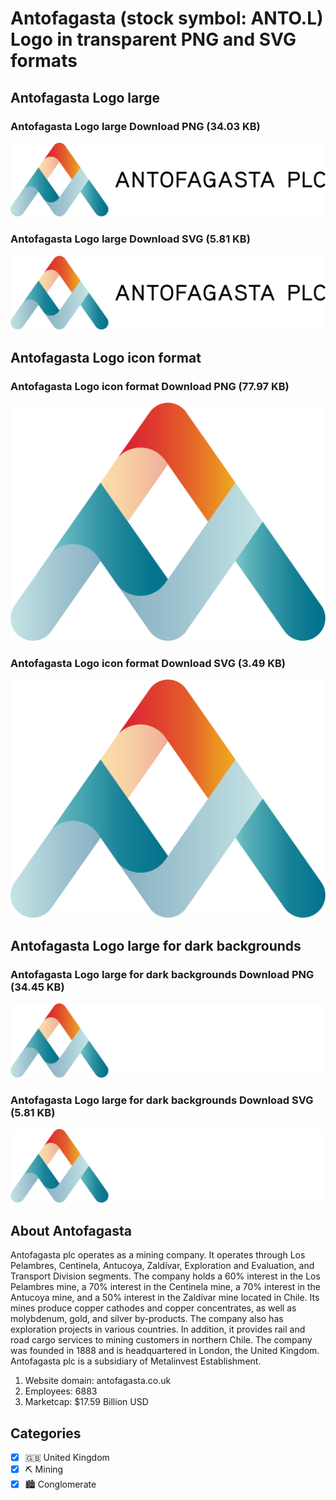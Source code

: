 # Antofagasta (stock symbol: ANTO.L) Logo in transparent PNG and SVG formats

## Antofagasta Logo large

### Antofagasta Logo large Download PNG (34.03 KB)

![Antofagasta Logo large Download PNG (34.03 KB)](/img/orig/ANTO.L_BIG-d5cac562.png)

### Antofagasta Logo large Download SVG (5.81 KB)

![Antofagasta Logo large Download SVG (5.81 KB)](/img/orig/ANTO.L_BIG-8a84e91b.svg)

## Antofagasta Logo icon format

### Antofagasta Logo icon format Download PNG (77.97 KB)

![Antofagasta Logo icon format Download PNG (77.97 KB)](/img/orig/ANTO.L-479e85cd.png)

### Antofagasta Logo icon format Download SVG (3.49 KB)

![Antofagasta Logo icon format Download SVG (3.49 KB)](/img/orig/ANTO.L-422610f1.svg)

## Antofagasta Logo large for dark backgrounds

### Antofagasta Logo large for dark backgrounds Download PNG (34.45 KB)

![Antofagasta Logo large for dark backgrounds Download PNG (34.45 KB)](/img/orig/ANTO.L_BIG.D-c3d340ba.png)

### Antofagasta Logo large for dark backgrounds Download SVG (5.81 KB)

![Antofagasta Logo large for dark backgrounds Download SVG (5.81 KB)](/img/orig/ANTO.L_BIG.D-81c4512b.svg)

## About Antofagasta

Antofagasta plc operates as a mining company. It operates through Los Pelambres, Centinela, Antucoya, Zaldívar, Exploration and Evaluation, and Transport Division segments. The company holds a 60% interest in the Los Pelambres mine, a 70% interest in the Centinela mine, a 70% interest in the Antucoya mine, and a 50% interest in the Zaldívar mine located in Chile. Its mines produce copper cathodes and copper concentrates, as well as molybdenum, gold, and silver by-products. The company also has exploration projects in various countries. In addition, it provides rail and road cargo services to mining customers in northern Chile. The company was founded in 1888 and is headquartered in London, the United Kingdom. Antofagasta plc is a subsidiary of Metalinvest Establishment.

1. Website domain: antofagasta.co.uk
2. Employees: 6883
3. Marketcap: $17.59 Billion USD


## Categories
- [x] 🇬🇧 United Kingdom
- [x] ⛏️ Mining
- [x] 🏙 Conglomerate
